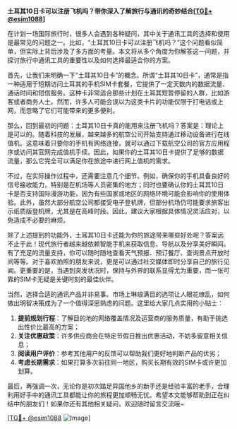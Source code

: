 **土耳其10日卡可以注册飞机吗？带你深入了解旅行与通讯的奇妙结合[[TG💪+ @esim1088](https://t.me/s/esim1088)]**

在计划一场国际旅行时，很多人会遇到各种疑问，其中关于通讯工具的选择和使用是最常见的问题之一。比如，“土耳其10日卡可以注册飞机吗？”这个问题看似简单，但实际上背后涉及了多方面的考量。本文将从多个角度为你解答这一问题，并探讨旅行中通讯工具的重要性以及如何选择最适合你的方案。

首先，让我们来明确一下“土耳其10日卡”的概念。所谓“土耳其10日卡”，通常是指一种适用于短期访问土耳其的手机SIM卡套餐，它提供了一定天数内的数据流量、通话时间和短信服务。这种卡非常适合那些计划在土耳其短暂停留的人群，比如游客或者商务人士。然而，许多人可能会误以为这类卡片的功能仅限于打电话或上网，而忽略了它们可能带来的更多便利。

那么，回到最初的问题：土耳其10日卡真的能用来注册飞机吗？答案是：理论上是可以的。随着科技的发展，越来越多的航空公司开始支持通过移动设备进行在线值机。这意味着只要你的手机有网络连接，就可以通过下载航空公司的官方应用程序或访问其官网完成值机手续。因此，如果你的土耳其10日卡提供了足够的数据流量，那么它完全可以满足你在旅途中进行网上值机的需求。

不过，在实际操作过程中，还需要注意几个细节。例如，确保你的手机具备良好的信号接收能力，特别是在机场等人员密集的地方；同时也要确认你的土耳其10日卡是否支持国际漫游功能，因为有些国家或地区的网络环境可能会影响你的使用体验。此外，虽然大部分航空公司都接受电子登机牌，但部分机场仍可能要求旅客出示纸质版登机牌，尤其是在高峰时段。因此，建议大家根据具体情况灵活应对，以免造成不必要的麻烦。

除了上述提到的功能外，土耳其10日卡还能为你的旅途带来哪些好处呢？答案远不止于此！现代旅行者越来越依赖智能手机来获取信息、导航以及分享美好瞬间。有了充足的流量支持，你可以随时随地查看天气预报、预订餐厅、查询景点开放时间等等。对于喜欢拍照的朋友来说，更是可以通过社交媒体即时分享自己的旅行见闻。更重要的是，当遇到突发状况时，保持与外界的联系显得尤为重要，而一张可靠的SIM卡无疑是关键时刻的最佳伙伴。

当然，选择合适的通讯产品并非易事。市场上琳琅满目的选项让人眼花缭乱，如何做出明智决策成为了一个值得深思熟虑的问题。这里给大家几点实用的小贴士：

1. **提前规划行程**：了解目的地的网络覆盖情况及运营商的服务质量，有助于挑选出性价比最高的方案；
2. **关注优惠政策**：许多供应商会在特定节假日推出优惠活动，不妨多留意相关信息；
3. **阅读用户评价**：参考其他用户的反馈可以帮助我们更好地判断产品的优劣；
4. **考虑长期需求**：如果打算多次前往同一地区，购买长期有效的SIM卡或许更加划算。

最后，再强调一次，无论你是初次踏足异国他乡的新手还是经验丰富的老手，合理利用好手中的通讯工具都能让你的旅程更加顺畅无忧。希望本文能够帮助到正在纠结中的朋友们！如果你还有其他相关疑问，欢迎随时留言交流哦~

[[TG💪+ @esim1088](https://t.me/s/esim1088) ![Image](https://i.postimg.cc/4NQfJmqS/Snipaste-2025-05-13-00-14-12.png)]